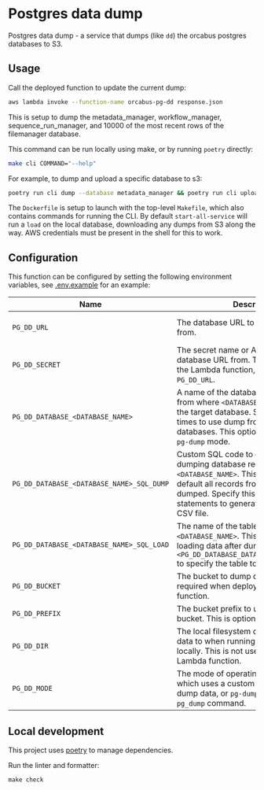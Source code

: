 # Postgres data dump

Postgres data dump - a service that dumps (like `dd`) the orcabus postgres databases to S3.

## Usage

Call the deployed function to update the current dump:

```sh
aws lambda invoke --function-name orcabus-pg-dd response.json
```

This is setup to dump the metadata_manager, workflow_manager, sequence_run_manager, and 10000 of the most recent
rows of the filemanager database.

This command can be run locally using make, or by running `poetry` directly:

```sh
make cli COMMAND="--help"
```

For example, to dump and upload a specific database to s3:

```sh
poetry run cli dump --database metadata_manager && poetry run cli upload
```

The `Dockerfile` is setup to launch with the top-level `Makefile`, which also contains commands for running the CLI.
By default `start-all-service` will run a `load` on the local database, downloading any dumps from S3 along the way.
AWS credentials must be present in the shell for this to work.

## Configuration

This function can be configured by setting the following environment variables, see [.env.example][env-example] for an example:

| Name                                      | Description                                                                                                                                                                                                                             | Type                              |
|-------------------------------------------|-----------------------------------------------------------------------------------------------------------------------------------------------------------------------------------------------------------------------------------------|-----------------------------------|
| `PG_DD_URL`                               | The database URL to dump databases from.                                                                                                                                                                                                | Postgres connection string        |
| `PG_DD_SECRET`                            | The secret name or ARN to fetch the database URL from. This is only used in the Lambda function, and overrides `PG_DD_URL`.                                                                                                             | `string`                          |
| `PG_DD_DATABASE_<DATABASE_NAME>`          | A name of the database to dump records from where `<DATABASE_NAME>` represents the target database. Specify this multiple times to use dump from multiple databases. This option is ignored if using `pg-dump` mode.                    | `string`                          |
| `PG_DD_DATABASE_<DATABASE_NAME>_SQL_DUMP` | Custom SQL code to execute when dumping database records for `<DATABASE_NAME>`. This is optional, and by default all records from all tables are dumped. Specify this is a list of SQL statements to generate a corresponding CSV file. | `string[]` or undefined           |
| `PG_DD_DATABASE_<DATABASE_NAME>_SQL_LOAD` | The name of the table to load into for `<DATABASE_NAME>`. This is required if loading data after dumping with `<PG_DD_DATABASE_DATABASE_NAME_SQL_DUMP>` to specify the table to load data into.                                         | `string[]` or undefined           |
| `PG_DD_BUCKET`                            | The bucket to dump data to. This is required when deploying the Lambda function.                                                                                                                                                        | `string` or undefined             |
| `PG_DD_PREFIX`                            | The bucket prefix to use when writing to a bucket. This is optional.                                                                                                                                                                    | `string` or undefined             |
| `PG_DD_DIR`                               | The local filesystem directory to dump data to when running this command locally. This is not used on the deployed Lambda function.                                                                                                     | filesystem directory or undefined |
| `PG_DD_MODE`                              | The mode of operating, either copy-csv which uses a custom `copy` command to dump data, or `pg-dump` which uses the `pg_dump` command.                                                                                                  | filesystem directory or undefined |

## Local development

This project uses [poetry] to manage dependencies.

Run the linter and formatter:

```
make check
```

[poetry]: https://python-poetry.org/
[env-example]: .env.example
